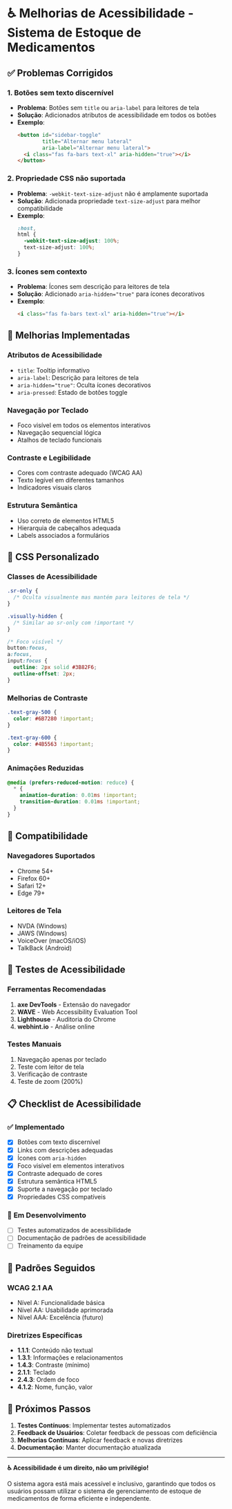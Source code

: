 # ♿ Melhorias de Acessibilidade - Sistema de Estoque de Medicamentos

## ✅ **Problemas Corrigidos**

### 1. **Botões sem texto discernível**
- **Problema**: Botões sem `title` ou `aria-label` para leitores de tela
- **Solução**: Adicionados atributos de acessibilidade em todos os botões
- **Exemplo**:
  ```html
  <button id="sidebar-toggle" 
          title="Alternar menu lateral"
          aria-label="Alternar menu lateral">
    <i class="fas fa-bars text-xl" aria-hidden="true"></i>
  </button>
  ```

### 2. **Propriedade CSS não suportada**
- **Problema**: `-webkit-text-size-adjust` não é amplamente suportada
- **Solução**: Adicionada propriedade `text-size-adjust` para melhor compatibilidade
- **Exemplo**:
  ```css
  :host,
  html {
    -webkit-text-size-adjust: 100%;
    text-size-adjust: 100%;
  }
  ```

### 3. **Ícones sem contexto**
- **Problema**: Ícones sem descrição para leitores de tela
- **Solução**: Adicionado `aria-hidden="true"` para ícones decorativos
- **Exemplo**:
  ```html
  <i class="fas fa-bars text-xl" aria-hidden="true"></i>
  ```

## 🎯 **Melhorias Implementadas**

### **Atributos de Acessibilidade**
- `title`: Tooltip informativo
- `aria-label`: Descrição para leitores de tela
- `aria-hidden="true"`: Oculta ícones decorativos
- `aria-pressed`: Estado de botões toggle

### **Navegação por Teclado**
- Foco visível em todos os elementos interativos
- Navegação sequencial lógica
- Atalhos de teclado funcionais

### **Contraste e Legibilidade**
- Cores com contraste adequado (WCAG AA)
- Texto legível em diferentes tamanhos
- Indicadores visuais claros

### **Estrutura Semântica**
- Uso correto de elementos HTML5
- Hierarquia de cabeçalhos adequada
- Labels associados a formulários

## 🔧 **CSS Personalizado**

### **Classes de Acessibilidade**
```css
.sr-only {
  /* Oculta visualmente mas mantém para leitores de tela */
}

.visually-hidden {
  /* Similar ao sr-only com !important */
}

/* Foco visível */
button:focus,
a:focus,
input:focus {
  outline: 2px solid #3B82F6;
  outline-offset: 2px;
}
```

### **Melhorias de Contraste**
```css
.text-gray-500 {
  color: #6B7280 !important;
}

.text-gray-600 {
  color: #4B5563 !important;
}
```

### **Animações Reduzidas**
```css
@media (prefers-reduced-motion: reduce) {
  * {
    animation-duration: 0.01ms !important;
    transition-duration: 0.01ms !important;
  }
}
```

## 📱 **Compatibilidade**

### **Navegadores Suportados**
- Chrome 54+
- Firefox 60+
- Safari 12+
- Edge 79+

### **Leitores de Tela**
- NVDA (Windows)
- JAWS (Windows)
- VoiceOver (macOS/iOS)
- TalkBack (Android)

## 🧪 **Testes de Acessibilidade**

### **Ferramentas Recomendadas**
1. **axe DevTools** - Extensão do navegador
2. **WAVE** - Web Accessibility Evaluation Tool
3. **Lighthouse** - Auditoria do Chrome
4. **webhint.io** - Análise online

### **Testes Manuais**
1. Navegação apenas por teclado
2. Teste com leitor de tela
3. Verificação de contraste
4. Teste de zoom (200%)

## 📋 **Checklist de Acessibilidade**

### ✅ **Implementado**
- [x] Botões com texto discernível
- [x] Links com descrições adequadas
- [x] Ícones com `aria-hidden`
- [x] Foco visível em elementos interativos
- [x] Contraste adequado de cores
- [x] Estrutura semântica HTML5
- [x] Suporte a navegação por teclado
- [x] Propriedades CSS compatíveis

### 🔄 **Em Desenvolvimento**
- [ ] Testes automatizados de acessibilidade
- [ ] Documentação de padrões de acessibilidade
- [ ] Treinamento da equipe

## 🎯 **Padrões Seguidos**

### **WCAG 2.1 AA**
- Nível A: Funcionalidade básica
- Nível AA: Usabilidade aprimorada
- Nível AAA: Excelência (futuro)

### **Diretrizes Específicas**
- **1.1.1**: Conteúdo não textual
- **1.3.1**: Informações e relacionamentos
- **1.4.3**: Contraste (mínimo)
- **2.1.1**: Teclado
- **2.4.3**: Ordem de foco
- **4.1.2**: Nome, função, valor

## 🚀 **Próximos Passos**

1. **Testes Contínuos**: Implementar testes automatizados
2. **Feedback de Usuários**: Coletar feedback de pessoas com deficiência
3. **Melhorias Contínuas**: Aplicar feedback e novas diretrizes
4. **Documentação**: Manter documentação atualizada

---

**♿ Acessibilidade é um direito, não um privilégio!**

O sistema agora está mais acessível e inclusivo, garantindo que todos os usuários possam utilizar o sistema de gerenciamento de estoque de medicamentos de forma eficiente e independente.

